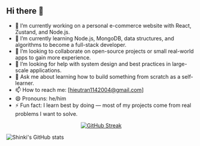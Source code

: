 ## Hi there 👋

<!--
**shinki04/shinki04** is a ✨ _special_ ✨ repository because its `README.md` (this file) appears on your GitHub profile.

<!-- Here are some ideas to get you started: -->

- 🔭 I’m currently working on a personal e-commerce website with React, Zustand, and Node.js.
- 🌱 I’m currently learning Node.js, MongoDB, data structures, and algorithms to become a full-stack developer.
- 👯 I’m looking to collaborate on open-source projects or small real-world apps to gain more experience.
- 🤔 I’m looking for help with system design and best practices in large-scale applications.
- 💬 Ask me about learning how to build something from scratch as a self-learner.
- 📫 How to reach me: [hieutran1142004@gmail.com]
- 😄 Pronouns: he/him
- ⚡ Fun fact: I learn best by doing — most of my projects come from real problems I want to solve.

<p align="center">
  <a href="https://git.io/streak-stats">
    <img src="https://github-readme-streak-stats.herokuapp.com?user=shinki04&theme=tokyonight-duo&locale=vi&date_format=j%2Fn%5B%2FY%5D" alt="GitHub Streak"/>
  </a>
</p>

![Shinki's GitHub stats](https://github-readme-stats.vercel.app/api?username=shinki04&show_icons=true&theme=tokyonight-duo&locale=vi&date_format=j%2Fn%5B%2FY%5D)
<br/>

